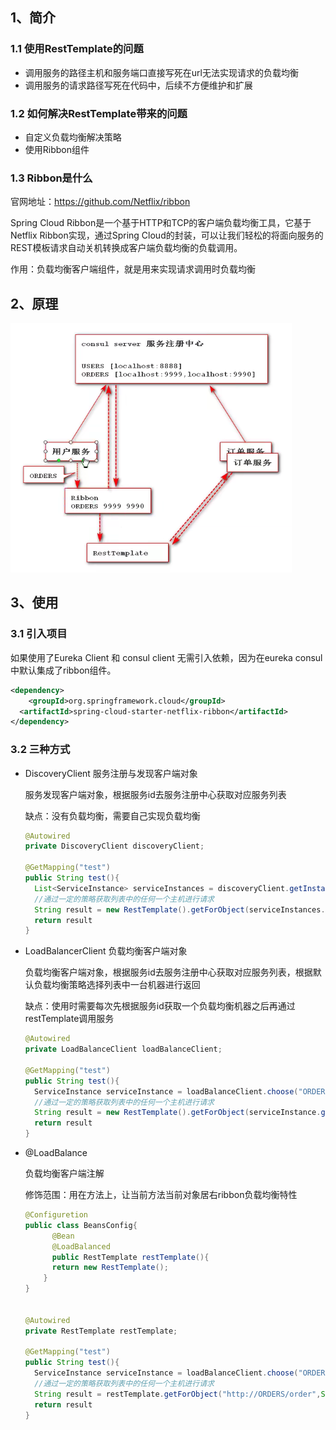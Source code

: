 ## 1、简介

### 1.1 使用RestTemplate的问题

+ 调用服务的路径主机和服务端口直接写死在url无法实现请求的负载均衡
+ 调用服务的请求路径写死在代码中，后续不方便维护和扩展

### 1.2 如何解决RestTemplate带来的问题

+ 自定义负载均衡解决策略
+ 使用Ribbon组件

### 1.3 Ribbon是什么

官网地址：https://github.com/Netflix/ribbon

Spring Cloud Ribbon是一个基于HTTP和TCP的客户端负载均衡工具，它基于Netflix Ribbon实现，通过Spring Cloud的封装，可以让我们轻松的将面向服务的REST模板请求自动关机转换成客户端负载均衡的负载调用。

作用：负载均衡客户端组件，就是用来实现请求调用时负载均衡

## 2、原理

![image-20211018215112006](./images/image-20211018215112006.png)

## 3、使用

### 3.1 引入项目

如果使用了Eureka Client 和 consul client 无需引入依赖，因为在eureka consul 中默认集成了ribbon组件。

```xml
<dependency>
	<groupId>org.springframework.cloud</groupId>
  <artifactId>spring-cloud-starter-netflix-ribbon</artifactId>
</dependency>
```

### 3.2  三种方式

+ DiscoveryClient 服务注册与发现客户端对象

  服务发现客户端对象，根据服务id去服务注册中心获取对应服务列表

  缺点：没有负载均衡，需要自己实现负载均衡

  ```java
  @Autowired
  private DiscoveryClient discoveryClient;
  
  @GetMapping("test")
  public String test(){
    List<ServiceInstance> serviceInstances = discoveryClient.getInstances("ORDERS");
    //通过一定的策略获取列表中的任何一个主机进行请求
    String result = new RestTemplate().getForObject(serviceInstances.get(0).getUri()+"/order",String.class);
  	return result
  }
  ```

+ LoadBalancerClient 负载均衡客户端对象

  负载均衡客户端对象，根据服务id去服务注册中心获取对应服务列表，根据默认负载均衡策略选择列表中一台机器进行返回

  缺点：使用时需要每次先根据服务id获取一个负载均衡机器之后再通过restTemplate调用服务

  ```java
  @Autowired
  private LoadBalanceClient loadBalanceClient;
  
  @GetMapping("test")
  public String test(){
    ServiceInstance serviceInstance = loadBalanceClient.choose("ORDERS");
    //通过一定的策略获取列表中的任何一个主机进行请求
    String result = new RestTemplate().getForObject(serviceInstance.getUri()+"/order",String.class);
  	return result
  }
  ```

+ @LoadBalance

  负载均衡客户端注解

  修饰范围：用在方法上，让当前方法当前对象居右ribbon负载均衡特性		

  ```java
  @Configuretion
  public class BeansConfig{
    	@Bean
    	@LoadBalanced
    	public RestTemplate restTemplate(){
        return new RestTemplate();
      }
  }
  
  
  @Autowired
  private RestTemplate restTemplate;
  
  @GetMapping("test")
  public String test(){
    ServiceInstance serviceInstance = loadBalanceClient.choose("ORDERS");
    //通过一定的策略获取列表中的任何一个主机进行请求
    String result = restTemplate.getForObject("http://ORDERS/order",String.class);
  	return result
  }
  
  ```

  